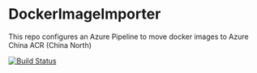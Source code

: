 # DockerImageImporter

This repo configures an Azure Pipeline to move docker images to Azure China ACR (China North)

[![Build Status](https://dev.azure.com/leansoftx/tools/_apis/build/status/leansoftX.DockerImageImporter-CI?branchName=master&jobName=Job)](https://dev.azure.com/leansoftx/tools/_build/latest?definitionId=15&branchName=master)
